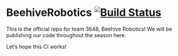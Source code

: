 # BeehiveRobotics  [![Build Status](https://travis-ci.org/cooler9711/BeehiveRobotics.svg?branch=master)](https://travis-ci.org/cooler9711/BeehiveRobotics)
This is the official repo for team 3648, Beehive Robotics! We will be publishing our code throughout the season here. 

Let’s hope this CI works!
